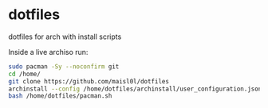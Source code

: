 # dotfiles

dotfiles for arch with install scripts

Inside a live archiso run:
  
```sh
sudo pacman -Sy --noconfirm git
cd /home/
git clone https://github.com/maisl0l/dotfiles
archinstall --config /home/dotfiles/archinstall/user_configuration.json --disk_layouts /home/dotfiles/archinstall/user_disk_layout.json --creds /home/dotfiles/archinstall/user_credentials.json
bash /home/dotfiles/pacman.sh
```
